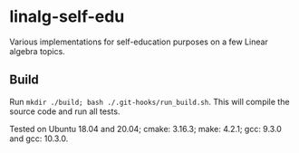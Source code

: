 # linalg-self-edu
Various implementations for self-education purposes on a few Linear algebra topics.

## Build

Run `mkdir ./build; bash ./.git-hooks/run_build.sh`. This will compile the source code and run all tests.

Tested on Ubuntu 18.04 and 20.04; cmake: 3.16.3; make: 4.2.1; gcc: 9.3.0 and gcc: 10.3.0.
